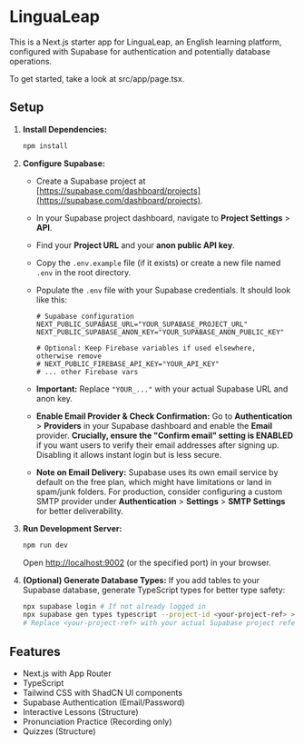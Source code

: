 # LinguaLeap

This is a Next.js starter app for LinguaLeap, an English learning platform, configured with Supabase for authentication and potentially database operations.

To get started, take a look at src/app/page.tsx.

## Setup

1.  **Install Dependencies:**
    ```bash
    npm install
    ```

2.  **Configure Supabase:**
    *   Create a Supabase project at [https://supabase.com/dashboard/projects](https://supabase.com/dashboard/projects).
    *   In your Supabase project dashboard, navigate to **Project Settings** > **API**.
    *   Find your **Project URL** and your **anon public API key**.
    *   Copy the `.env.example` file (if it exists) or create a new file named `.env` in the root directory.
    *   Populate the `.env` file with your Supabase credentials. It should look like this:

        ```dotenv
        # Supabase configuration
        NEXT_PUBLIC_SUPABASE_URL="YOUR_SUPABASE_PROJECT_URL"
        NEXT_PUBLIC_SUPABASE_ANON_KEY="YOUR_SUPABASE_ANON_PUBLIC_KEY"

        # Optional: Keep Firebase variables if used elsewhere, otherwise remove
        # NEXT_PUBLIC_FIREBASE_API_KEY="YOUR_API_KEY"
        # ... other Firebase vars
        ```
    *   **Important:** Replace `"YOUR_..."` with your actual Supabase URL and anon key.
    *   **Enable Email Provider & Check Confirmation:** Go to **Authentication** > **Providers** in your Supabase dashboard and enable the **Email** provider. **Crucially, ensure the "Confirm email" setting is ENABLED** if you want users to verify their email addresses after signing up. Disabling it allows instant login but is less secure.
    *   **Note on Email Delivery:** Supabase uses its own email service by default on the free plan, which might have limitations or land in spam/junk folders. For production, consider configuring a custom SMTP provider under **Authentication** > **Settings** > **SMTP Settings** for better deliverability.

3.  **Run Development Server:**
    ```bash
    npm run dev
    ```

    Open [http://localhost:9002](http://localhost:9002) (or the specified port) in your browser.

4.  **(Optional) Generate Database Types:**
    If you add tables to your Supabase database, generate TypeScript types for better type safety:
    ```bash
    npx supabase login # If not already logged in
    npx supabase gen types typescript --project-id <your-project-ref> > src/lib/supabase/database.types.ts
    # Replace <your-project-ref> with your actual Supabase project reference ID
    ```

## Features

*   Next.js with App Router
*   TypeScript
*   Tailwind CSS with ShadCN UI components
*   Supabase Authentication (Email/Password)
*   Interactive Lessons (Structure)
*   Pronunciation Practice (Recording only)
*   Quizzes (Structure)
